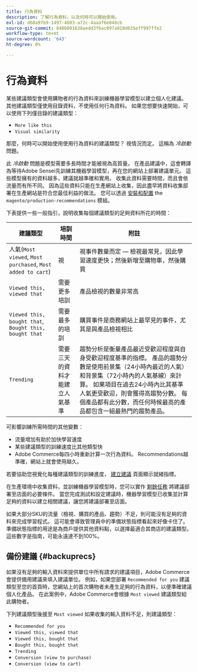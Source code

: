 ```yaml
---
title: 行為資料
description: 了解行為資料，以及何時可以開始使用。
exl-id: d68a97b9-1497-4603-a72c-4aaaf6e048cb
source-git-commit: 840b091638aedd3f6ac097a010d035eff997ffe2
workflow-type: tm+mt
source-wordcount: '643'
ht-degree: 0%

---
```


# 行為資料

某些建議類型會使用購物者的行為資料來訓練機器學習模型以建立個人化建議。 其他建議類型僅使用目錄資料，不使用任何行為資料。 如果您想要快速開始，可以使用下列僅目錄的建議類型：

- `More like this`
- `Visual similarity`

那麼，何時可以開始使用使用行為資料的建議類型？ 視情況而定。 這稱為 _冷啟動_ 問題。

此 _冷啟動_ 問題是模型需要多長時間才能被視為高質量。 在產品建議中，這會轉譯為等待Adobe Sensei先訓練其機器學習模型，再在您的網站上部署建議單元。 這些模型擁有的資料越多，建議就越準確和實用。 收集此資料需要時間，而且會依流量而有所不同。 因為這些資料只能在生產網站上收集，因此盡早將資料收集部署在生產網站是符合您最佳利益的做法。 您可以透過 [安裝和配置](install-configure.md) the `magento/production-recommendations` 模組。

下表提供一些一般指引，說明收集每個建議類型的足夠資料所花的時間：

| 建議類型 | 培訓時間 | 附註 |
|---|---|---|
| 人氣(`Most viewed`, `Most purchased`, `Most added to cart`) | 視 | 視事件數量而定 — 檢視最常見，因此學習速度更快；然後新增至購物車，然後購買 |
| `Viewed this, viewed that` | 需要更多培訓 | 產品檢視的數量非常高 |
| `Viewed this, bought that`, `Bought this, bought that` | 需要最多的培訓 | 購買事件是商務網站上最罕見的事件，尤其是與產品檢視相比 |
| `Trending` | 需要三天的資料才能建立人氣基準 | 趨勢分析是衡量產品最近受歡迎程度與自身受歡迎程度基準的指標。 產品的趨勢分數是使用前景集（24小時內最近的人氣）和背景集（72小時內的人氣基線）來計算。 如果項目在過去24小時內比其基準人氣更受歡迎，則會獲得高趨勢分數。 每個產品都有此分數，而任何時候最高的產品都包含一組最熱門的趨勢產品。 |

可影響訓練所需時間的其他變數：

- 流量增加有助於加快學習速度
- 某些建議類型的訓練速度比其他類型快
- Adobe Commerce每四小時重新計算一次行為資料。 Recommendations越準確，網站上就會使用越久。

若要協助您視覺化每種建議類型的訓練進度， [建立建議](create.md) 頁面顯示就緒指標。

在生產環境中收集資料，並訓練機器學習模型時，您可以實作 [剩餘任務](implementation-workflow.md) 將建議部署至店面的必要條件。 當您完成測試和設定建議時，機器學習模型已收集並計算足夠的資料以建立相關建議，讓您將建議部署至店面。

如果大部分SKU的流量（檢視、購買的產品、趨勢）不足，則可能沒有足夠的資料來完成學習程式。 這可能會導致管理員中的準備狀態指標看起來好像卡住了。
準備狀態指標的用途是為商戶提供其他資料點，以選擇最適合其商店的建議類型。 這些數字是指南，可能永遠達不到100%。

## 備份建議 {#backuprecs}

如果沒有足夠的輸入資料來提供單位中所有請求的建議項目，Adobe Commerce會提供備用建議來填入建議單位。 例如，如果您部署 `Recommended for you` 建議類型至您的首頁時，您網站上的首次購物者未產生足夠的行為資料，以便準確建議個人化產品。 在此案例中，Adobe Commerce會根據 `Most viewed` 建議類型給此購物者。

下列建議類型後援至 `Most viewed` 如果收集的輸入資料不足，則建議類型：

- `Recommended for you`
- `Viewed this, viewed that`
- `Viewed this, bought that`
- `Bought this, bought that`
- `Trending`
- `Conversion (view to purchase)`
- `Conversion (view to cart)`
